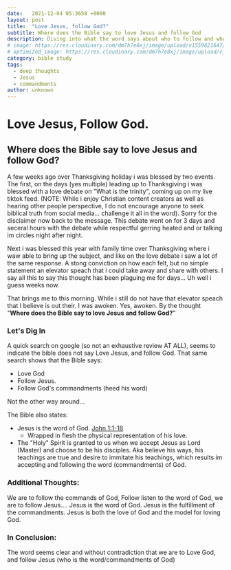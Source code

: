 ```yaml
---
date:   2021-12-04 05:3658 +0000
layout: post
title:  "Love Jesus, follow God?"
subtitle: Where does the Bible say to love Jesus and follow God 
description: Diving into what the word says about who to follow and who to love, and what does that tell me about God the father and Jesus the son.
# image: https://res.cloudinary.com/dm7h7e8xj/image/upload/v1559821647/theme2_ylcxxz.jpg
# optimized_image: https://res.cloudinary.com/dm7h7e8xj/image/upload/c_scale,w_380/v1559821647/theme2_ylcxxz.jpg
category: bible study
tags:
  - deep thoughts
  - Jesus
  - commandments
author: unknown
---
```

# Love Jesus, Follow God.
## Where does the Bible say to love Jesus and follow God?

A few weeks ago over Thanksgiving holiday i was blessed by two events. The first, on the days (yes multiple) leading up to Thanksgiving i was blessed with a love debate on "What is the trinity", coming up on my live tiktok feed. (NOTE: While i enjoy Christian content creators as well as hearing other people perspective, I do not encourage anyone to seek biblical truth from social media... challenge it all in the word). Sorry for the disclaimer now back to the message. This debate went on for 3 days and seceral hours with the debate while respectful gerring heated and or talking im circles night after night.

Next i was blessed this year with family time over Thanksgiving where i waw able to bring up the subject, and like on the love debate i saw a lot of the same response. A stong conviction on how each felt, but no simple statement an elevator speach that i could take away and share with others. I say all this to say this thought has been plaguing me for days... Uh well i guess weeks now. 

That brings me to this morning. While i still do not have that elevator speach that I believe is out their. I was awoken. Yes, awoken. By the thought "**Where does the Bible say to love Jesus and follow God?**"

### Let's Dig In

A quick search on google (so not an exhaustive review AT ALL), seems to indicate the bible does not say Love Jesus, and follow God. That same search shows that the Bible says: 

- Love God 
- Follow Jesus.
- Follow God's commandments (heed his word)

Not the other way around...

The Bible also states: 

- Jesus is the word of God. [John 1:1-18](https://www.biblestudytools.com/john/1.html)
    - Wrapped in flesh the physical representation of his love.
- The "Holy" Spirit is granted to us when we accept Jesus as Lord (Master) and choose to be his disciples. Aka believe his ways, his teachings are true and desire to immitate his teachings, which results im accepting and following the word (commandments) of God.

### Additional Thoughts:

We are to follow the commands of God, Follow listen to the word of God, we are to follow Jesus…. Jesus is the word of God. Jesus is the fulfillment of the commandments. Jesus is both the love of God and the model for loving God. 

### In Conclusion:
The word seems clear and without contradiction that we are to Love God, and follow Jesus (who is the word/commandments of God)
